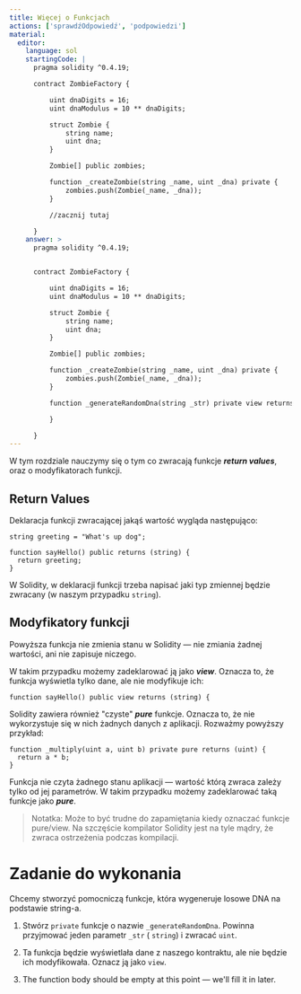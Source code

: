 ```yaml
---
title: Więcej o Funkcjach
actions: ['sprawdźOdpowiedź', 'podpowiedzi']
material:
  editor:
    language: sol
    startingCode: |
      pragma solidity ^0.4.19;

      contract ZombieFactory {

          uint dnaDigits = 16;
          uint dnaModulus = 10 ** dnaDigits;

          struct Zombie {
              string name;
              uint dna;
          }

          Zombie[] public zombies;

          function _createZombie(string _name, uint _dna) private {
              zombies.push(Zombie(_name, _dna));
          }

          //zacznij tutaj

      }
    answer: >
      pragma solidity ^0.4.19;


      contract ZombieFactory {

          uint dnaDigits = 16;
          uint dnaModulus = 10 ** dnaDigits;

          struct Zombie {
              string name;
              uint dna;
          }

          Zombie[] public zombies;

          function _createZombie(string _name, uint _dna) private {
              zombies.push(Zombie(_name, _dna));
          } 

          function _generateRandomDna(string _str) private view returns (uint) {

          }

      }
---
```


W tym rozdziale nauczymy się o tym co zwracają funkcje **_return values_**, oraz o modyfikatorach funkcji.

## Return Values

Deklaracja funkcji zwracającej jakąś wartość wygląda następująco:

```
string greeting = "What's up dog";

function sayHello() public returns (string) {
  return greeting;
}
```

W Solidity, w deklaracji funkcji trzeba napisać jaki typ zmiennej będzie zwracany (w naszym przypadku `string`).

## Modyfikatory funkcji

Powyższa funkcja nie zmienia stanu w Solidity — nie zmiania żadnej wartości, ani nie zapisuje niczego.

W takim przypadku możemy zadeklarować ją jako **_view_**. Oznacza to, że funkcja wyświetla tylko dane, ale nie modyfikuje ich:

```
function sayHello() public view returns (string) {
```

Solidity zawiera również "czyste" **_pure_** funkcje. Oznacza to, że nie wykorzystuje się w nich żadnych danych z aplikacji. Rozważmy powyższy przykład:

```
function _multiply(uint a, uint b) private pure returns (uint) {
  return a * b;
}
```

Funkcja nie czyta żadnego stanu aplikacji — wartość którą zwraca zależy tylko od jej parametrów. W takim przypadku możemy zadeklarować taką funkcje jako **_pure_**.

> Notatka: Może to być trudne do zapamiętania kiedy oznaczać funkcje pure/view. Na szczęście kompilator Solidity jest na tyle mądry, że zwraca ostrzeżenia podczas kompilacji.

# Zadanie do wykonania

Chcemy stworzyć pomocniczą funkcje, która wygeneruje losowe DNA na podstawie string-a.

1. Stwórz `private` funkcje o nazwie `_generateRandomDna`. Powinna przyjmować jeden parametr `_str` ( `string`) i zwracać `uint`.

2. Ta funkcja będzie wyświetlała dane z naszego kontraktu, ale nie będzie ich modyfikowała. Oznacz ją jako `view`.

3. The function body should be empty at this point — we'll fill it in later.
